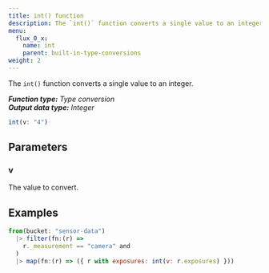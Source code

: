 ```yaml
---
title: int() function
description: The `int()` function converts a single value to an integer.
menu:
  flux_0_x:
    name: int
    parent: built-in-type-conversions
weight: 2
---
```


The `int()` function converts a single value to an integer.

_**Function type:** Type conversion_  
_**Output data type:** Integer_

```js
int(v: "4")
```

## Parameters

### v
The value to convert.

## Examples
```js
from(bucket: "sensor-data")
  |> filter(fn:(r) =>
    r._measurement == "camera" and
  )
  |> map(fn:(r) => ({ r with exposures: int(v: r.exposures) }))
```
